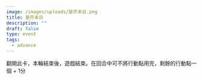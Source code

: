 ```yaml
---
image: /images/uploads/是芥末日.png
title: 是芥末日
description: ""
draft: false
type: event
tags:
  - advance
---
```

翻開此卡，本輪結束後，遊戲結束。在回合中可不將行動點用完，剩餘的行動點一個 + 1分